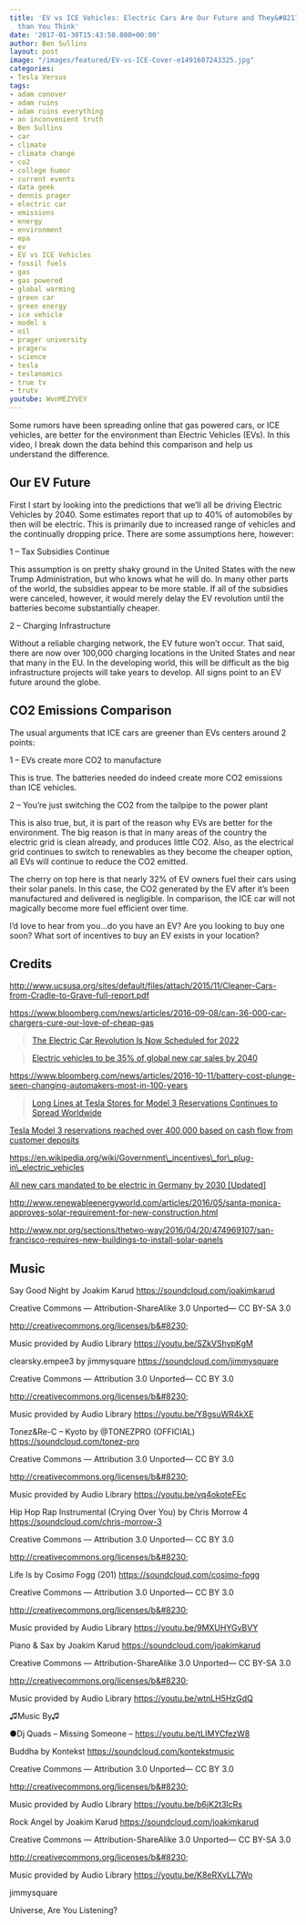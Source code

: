 ```yaml
---
title: 'EV vs ICE Vehicles: Electric Cars Are Our Future and They&#8217;re Greener
  than You Think'
date: '2017-01-30T15:43:50.000+00:00'
author: Ben Sullins
layout: post
image: "/images/featured/EV-vs-ICE-Cover-e1491607243325.jpg"
categories:
- Tesla Versus
tags:
- adam conover
- adam ruins
- adam ruins everything
- an inconvenient truth
- Ben Sullins
- car
- climate
- climate change
- co2
- college humor
- current events
- data geek
- dennis prager
- electric car
- emissions
- energy
- environment
- epa
- ev
- EV vs ICE Vehicles
- fossil fuels
- gas
- gas powered
- global warming
- green car
- green energy
- ice vehicle
- model s
- oil
- prager university
- prageru
- science
- tesla
- teslanomics
- true tv
- trutv
youtube: WvnMEZYVEY
---
```

Some rumors have been spreading online that gas powered cars, or ICE vehicles, are better for the environment than Electric Vehicles (EVs). In this video, I break down the data behind this comparison and help us understand the difference.

## Our EV Future

First I start by looking into the predictions that we’ll all be driving Electric Vehicles by 2040. Some estimates report that up to 40% of automobiles by then will be electric. This is primarily due to increased range of vehicles and the continually dropping price. There are some assumptions here, however:

1 &#8211; Tax Subsidies Continue

This assumption is on pretty shaky ground in the United States with the new Trump Administration, but who knows what he will do. In many other parts of the world, the subsidies appear to be more stable. If all of the subsidies were canceled, however, it would merely delay the EV revolution until the batteries become substantially cheaper.

2 &#8211; Charging Infrastructure

Without a reliable charging network, the EV future won’t occur. That said, there are now over 100,000 charging locations in the United States and near that many in the EU. In the developing world, this will be difficult as the big infrastructure projects will take years to develop. All signs point to an EV future around the globe.

## CO2 Emissions Comparison

The usual arguments that ICE cars are greener than EVs centers around 2 points:

1 &#8211; EVs create more CO2 to manufacture

This is true. The batteries needed do indeed create more CO2 emissions than ICE vehicles.

2 &#8211; You’re just switching the CO2 from the tailpipe to the power plant

This is also true, but, it is part of the reason why EVs are better for the environment. The big reason is that in many areas of the country the electric grid is clean already, and produces little CO2. Also, as the electrical grid continues to switch to renewables as they become the cheaper option, all EVs will continue to reduce the CO2 emitted.

The cherry on top here is that nearly 32% of EV owners fuel their cars using their solar panels. In this case, the CO2 generated by the EV after it’s been manufactured and delivered is negligible. In comparison, the ICE car will not magically become more fuel efficient over time.

I’d love to hear from you…do you have an EV? Are you looking to buy one soon? What sort of incentives to buy an EV exists in your location?

## Credits

http://www.ucsusa.org/sites/default/files/attach/2015/11/Cleaner-Cars-from-Cradle-to-Grave-full-report.pdf

https://www.bloomberg.com/news/articles/2016-09-08/can-36-000-car-chargers-cure-our-love-of-cheap-gas

<blockquote data-secret="ruEKVqewKi" class="wp-embedded-content">
  <p>
    <a href="https://www.wired.com/2016/02/electric-car-revolution-now-scheduled-2022/">The Electric Car Revolution Is Now Scheduled for 2022</a>
  </p>
</blockquote>



<blockquote data-secret="kMcEkoC9om" class="wp-embedded-content">
  <p>
    <a href="https://about.bnef.com/blog/electric-vehicles-to-be-35-of-global-new-car-sales-by-2040/">Electric vehicles to be 35% of global new car sales by 2040</a>
  </p>
</blockquote>



https://www.bloomberg.com/news/articles/2016-10-11/battery-cost-plunge-seen-changing-automakers-most-in-100-years

<blockquote data-secret="1N71Npym5c" class="wp-embedded-content">
  <p>
    <a href="https://www.teslarati.com/long-lines-tesla-store-model-3-reservations/">Long Lines at Tesla Stores for Model 3 Reservations Continues to Spread Worldwide</a>
  </p>
</blockquote>



[Tesla Model 3 reservations reached over 400,000 based on cash flow from customer&nbsp;deposits](https://electrek.co/2016/08/05/tesla-model-3-reservations-400000-cash-flow-customer-deposits/)

https://en.wikipedia.org/wiki/Government\_incentives\_for\_plug-in\_electric_vehicles

[All new cars mandated to be electric in Germany by 2030&nbsp;[Updated]](https://electrek.co/2016/06/14/all-new-cars-mandated-electric-germany-2030/)

http://www.renewableenergyworld.com/articles/2016/05/santa-monica-approves-solar-requirement-for-new-construction.html

http://www.npr.org/sections/thetwo-way/2016/04/20/474969107/san-francisco-requires-new-buildings-to-install-solar-panels

## Music

Say Good Night by Joakim Karud https://soundcloud.com/joakimkarud

Creative Commons — Attribution-ShareAlike 3.0 Unported— CC BY-SA 3.0

http://creativecommons.org/licenses/b&#8230;

Music provided by Audio Library https://youtu.be/SZkVShypKgM

clearsky.empee3 by jimmysquare https://soundcloud.com/jimmysquare

Creative Commons — Attribution 3.0 Unported— CC BY 3.0

http://creativecommons.org/licenses/b&#8230;

Music provided by Audio Library https://youtu.be/Y8gsuWR4kXE

Tonez&Re-C &#8211; Kyoto by @TONEZPRO (OFFICIAL) https://soundcloud.com/tonez-pro

Creative Commons — Attribution 3.0 Unported— CC BY 3.0

http://creativecommons.org/licenses/b&#8230;

Music provided by Audio Library https://youtu.be/vq4okoteFEc

Hip Hop Rap Instrumental (Crying Over You) by Chris Morrow 4 https://soundcloud.com/chris-morrow-3

Creative Commons — Attribution 3.0 Unported— CC BY 3.0

http://creativecommons.org/licenses/b&#8230;

Life Is by Cosimo Fogg (201) https://soundcloud.com/cosimo-fogg

Creative Commons — Attribution 3.0 Unported— CC BY 3.0

http://creativecommons.org/licenses/b&#8230;

Music provided by Audio Library https://youtu.be/9MXUHYGvBVY

Piano & Sax by Joakim Karud https://soundcloud.com/joakimkarud

Creative Commons — Attribution-ShareAlike 3.0 Unported— CC BY-SA 3.0

http://creativecommons.org/licenses/b&#8230;

Music provided by Audio Library https://youtu.be/wtnLH5HzGdQ

♫Music By♫

●Dj Quads &#8211; Missing Someone &#8211; https://youtu.be/tLIMYCfezW8

Buddha by Kontekst https://soundcloud.com/kontekstmusic

Creative Commons — Attribution 3.0 Unported— CC BY 3.0

http://creativecommons.org/licenses/b&#8230;

Music provided by Audio Library https://youtu.be/b6jK2t3lcRs

Rock Angel by Joakim Karud https://soundcloud.com/joakimkarud

Creative Commons — Attribution-ShareAlike 3.0 Unported— CC BY-SA 3.0

http://creativecommons.org/licenses/b&#8230;

Music provided by Audio Library https://youtu.be/K8eRXvLL7Wo

jimmysquare

Universe, Are You Listening?
